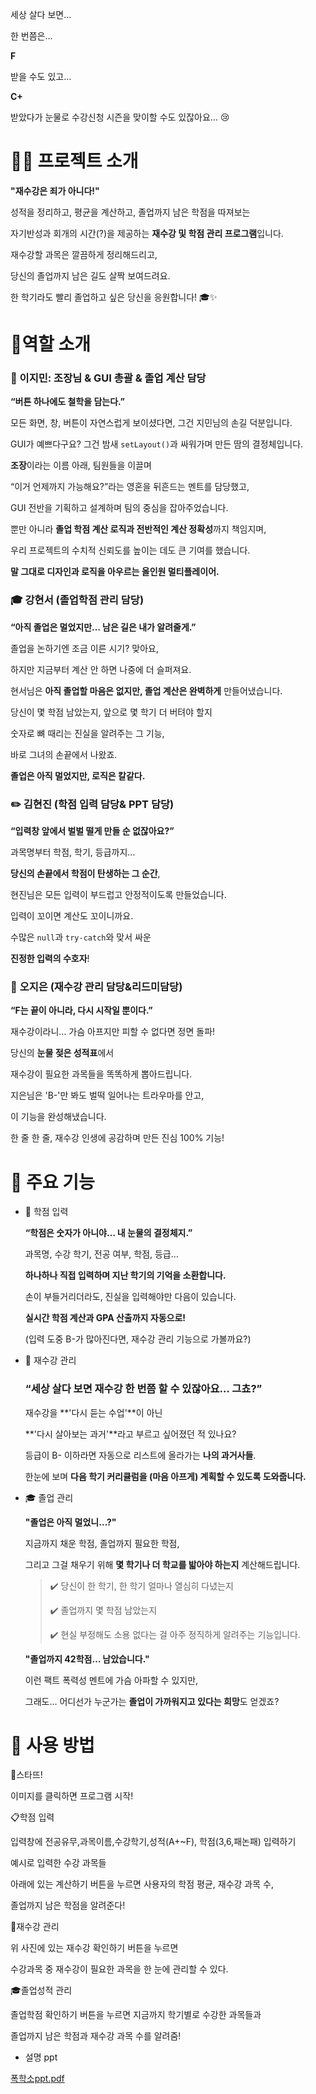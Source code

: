 세상 살다 보면…

한 번쯤은…

**F**

받을 수도 있고…

**C+**

받았다가 눈물로 수강신청 시즌을 맞이할 수도 있잖아요… 😢

# 🤦‍♀️ 프로젝트 소개

**"재수강은 죄가 아니다!"**

성적을 정리하고, 평균을 계산하고, 졸업까지 남은 학점을 따져보는

자기반성과 회개의 시간(?)을 제공하는 **재수강 및 학점 관리 프로그램**입니다.

재수강할 과목은 깔끔하게 정리해드리고,

당신의 졸업까지 남은 길도 살짝 보여드려요.

한 학기라도 빨리 졸업하고 싶은 당신을 응원합니다! 🎓✨

# 🐣역할 소개

### 🧠 이지민: 조장님 & GUI 총괄 & 졸업 계산 담당

**“버튼 하나에도 철학을 담는다.”**

모든 화면, 창, 버튼이 자연스럽게 보이셨다면, 그건 지민님의 손길 덕분입니다.

GUI가 예쁘다구요? 그건 밤새 `setLayout()`과 싸워가며 만든 땀의 결정체입니다.

**조장**이라는 이름 아래, 팀원들을 이끌며

“이거 언제까지 가능해요?”라는 영혼을 뒤흔드는 멘트를 담당했고,

GUI 전반을 기획하고 설계하며 팀의 중심을 잡아주었습니다.

뿐만 아니라 **졸업 학점 계산 로직과 전반적인 계산 정확성**까지 책임지며,

우리 프로젝트의 수치적 신뢰도를 높이는 데도 큰 기여를 했습니다.

**말 그대로 디자인과 로직을 아우르는 올인원 멀티플레이어.**

### 🎓 **강현서 (졸업학점 관리 담당)**

**“아직 졸업은 멀었지만… 남은 길은 내가 알려줄게.”**

졸업을 논하기엔 조금 이른 시기? 맞아요,

하지만 지금부터 계산 안 하면 나중에 더 슬퍼져요.

현서님은 **아직 졸업할 마음은 없지만, 졸업 계산은 완벽하게** 만들어냈습니다.

당신이 몇 학점 남았는지, 앞으로 몇 학기 더 버텨야 할지

숫자로 뼈 때리는 진실을 알려주는 그 기능,

바로 그녀의 손끝에서 나왔죠.

**졸업은 아직 멀었지만, 로직은 칼같다.**

### ✏️ **김현진 (학점 입력 담당& PPT 담당)**

**“입력창 앞에서 벌벌 떨게 만들 순 없잖아요?”**

과목명부터 학점, 학기, 등급까지…

**당신의 손끝에서 학점이 탄생하는 그 순간**,

현진님은 모든 입력이 부드럽고 안정적이도록 만들었습니다.

입력이 꼬이면 계산도 꼬이니까요.

수많은 `null`과 `try-catch`와 맞서 싸운

**진정한 입력의 수호자**!

### 🔁 **오지은 (재수강 관리 담당&리드미담당)**

**“F는 끝이 아니라, 다시 시작일 뿐이다.”**

재수강이라니… 가슴 아프지만 피할 수 없다면 정면 돌파!

당신의 **눈물 젖은 성적표**에서

재수강이 필요한 과목들을 똑똑하게 뽑아드립니다.

지은님은 'B-'만 봐도 벌떡 일어나는 트라우마를 안고,

이 기능을 완성해냈습니다.

한 줄 한 줄, 재수강 인생에 공감하며 만든 진심 100% 기능!

# 👾 주요 기능

- 📝 학점 입력
    
    **“학점은 숫자가 아니야… 내 눈물의 결정체지.”**
    
    과목명, 수강 학기, 전공 여부, 학점, 등급…
    
    **하나하나 직접 입력하며 지난 학기의 기억을 소환합니다.**
    
    손이 부들거리더라도, 진실을 입력해야만 다음이 있습니다.
    
    **실시간 학점 계산과 GPA 산출까지 자동으로!**
    
    (입력 도중 B-가 많아진다면, 재수강 관리 기능으로 가볼까요?)
    
- 🔁 재수강 관리
    
    ### **“세상 살다 보면 재수강 한 번쯤 할 수 있잖아요… 그쵸?”**
    
    재수강을 **'다시 듣는 수업'**이 아닌
    
    **'다시 살아보는 과거'**라고 부르고 싶어졌던 적 있나요?
    
    등급이 B- 이하라면 자동으로 리스트에 올라가는 **나의 과거사들**.
    
    한눈에 보며 **다음 학기 커리큘럼을 (마음 아프게) 계획할 수 있도록 도와줍니다.**
    
- 🎓 졸업 관리
    
    **"졸업은 아직 멀었니…?"**
    
    지금까지 채운 학점, 졸업까지 필요한 학점,
    
    그리고 그걸 채우기 위해 **몇 학기나 더 학교를 밟아야 하는지** 계산해드립니다.
    
    > ✔️ 당신이 한 학기, 한 학기 얼마나 열심히 다녔는지
    > 
    > 
    > ✔️ 졸업까지 몇 학점 남았는지
    > 
    > ✔️ 현실 부정해도 소용 없다는 걸 아주 정직하게 알려주는 기능입니다.
    > 
    
    **"졸업까지 42학점… 남았습니다."**
    
    이런 팩트 폭력성 멘트에 가슴 아파할 수 있지만,
    
    그래도… 어디선가 누군가는 **졸업이 가까워지고 있다는 희망**도 얻겠죠?
    

# 🔖 사용 방법

🚩스타뜨!


이미지를 클릭하면 프로그램 시작!

📋학점 입력


입력창에 전공유무,과목이름,수강학기,성적(A+~F), 학점(3,6,패논패) 입력하기


 예시로 입력한 수강 과목들


아래에 있는 계산하기 버튼을 누르면 사용자의 학점 평균, 재수강 과목 수,

졸업까지 남은 학점을 알려준다!

🔁재수강 관리


위 사진에 있는 재수강 확인하기 버튼을 누르면

수강과목 중 재수강이 필요한 과목을 한 눈에 관리할 수 있다. 

🎓졸업성적 관리



졸업학점 확인하기 버튼을 누르면 지금까지 학기별로 수강한 과목들과

졸업까지 남은 학점과 재수강 과목 수를 알려줌!

- 설명 ppt
  
[폭학소ppt.pdf](https://github.com/user-attachments/files/20532788/ppt.pdf)
